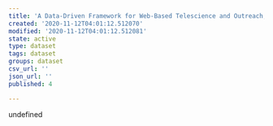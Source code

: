 ```yaml
---
title: 'A Data-Driven Framework for Web-Based Telescience and Outreach, Phase I'
created: '2020-11-12T04:01:12.512070'
modified: '2020-11-12T04:01:12.512081'
state: active
type: dataset
tags: dataset
groups: dataset
csv_url: ''
json_url: ''
published: 4

---
```

undefined
